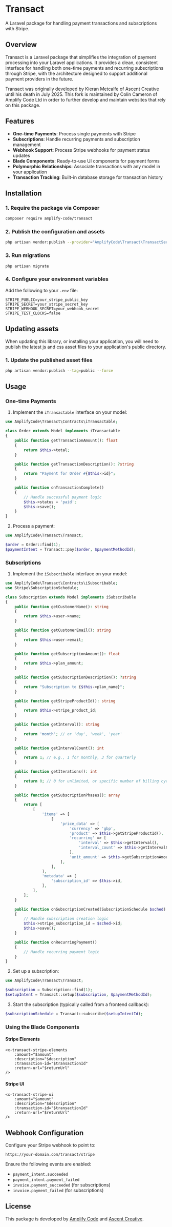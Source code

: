# Transact

A Laravel package for handling payment transactions and subscriptions with Stripe.

## Overview

Transact is a Laravel package that simplifies the integration of payment processing into your Laravel applications. It provides a clean, consistent interface for handling both one-time payments and recurring subscriptions through Stripe, with the architecture designed to support additional payment providers in the future.

Transact was originally developed by Kieran Metcalfe of Ascent Creative until his death in July 2025. This fork is maintained by Colin Cameron of Amplify Code Ltd in order to further develop and maintain websites that rely on this package.

## Features

- **One-time Payments**: Process single payments with Stripe
- **Subscriptions**: Handle recurring payments and subscription management
- **Webhook Support**: Process Stripe webhooks for payment status updates
- **Blade Components**: Ready-to-use UI components for payment forms
- **Polymorphic Relationships**: Associate transactions with any model in your application
- **Transaction Tracking**: Built-in database storage for transaction history

## Installation

### 1. Require the package via Composer

```bash
composer require amplify-code/transact
```

### 2. Publish the configuration and assets

```bash
php artisan vendor:publish --provider="AmplifyCode\Transact\TransactServiceProvider"
```

### 3. Run migrations

```bash
php artisan migrate
```

### 4. Configure your environment variables

Add the following to your `.env` file:

```
STRIPE_PUBLIC=your_stripe_public_key
STRIPE_SECRET=your_stripe_secret_key
STRIPE_WEBHOOK_SECRET=your_webhook_secret
STRIPE_TEST_CLOCKS=false
```

## Updating assets

When updating this library, or installing your application, you will need to publish the latest js and css asset files to your application's public directory.

### 1. Update the published asset files

```bash
php artisan vendor:publish --tag=public --force
```

## Usage

### One-time Payments

1. Implement the `iTransactable` interface on your model:

```php
use AmplifyCode\Transact\Contracts\iTransactable;

class Order extends Model implements iTransactable
{
    public function getTransactionAmount(): float
    {
        return $this->total;
    }

    public function getTransactionDescription(): ?string
    {
        return "Payment for Order #{$this->id}";
    }

    public function onTransactionComplete()
    {
        // Handle successful payment logic
        $this->status = 'paid';
        $this->save();
    }
}
```

2. Process a payment:

```php
use AmplifyCode\Transact\Transact;

$order = Order::find(1);
$paymentIntent = Transact::pay($order, $paymentMethodId);
```

### Subscriptions

1. Implement the `iSubscribable` interface on your model:

```php
use AmplifyCode\Transact\Contracts\iSubscribable;
use Stripe\SubscriptionSchedule;

class Subscription extends Model implements iSubscribable
{
    public function getCustomerName(): string
    {
        return $this->user->name;
    }

    public function getCustomerEmail(): string
    {
        return $this->user->email;
    }

    public function getSubscriptionAmount(): float
    {
        return $this->plan_amount;
    }

    public function getSubscriptionDescription(): ?string
    {
        return "Subscription to {$this->plan_name}";
    }

    public function getStripeProductId(): string
    {
        return $this->stripe_product_id;
    }

    public function getInterval(): string
    {
        return 'month'; // or 'day', 'week', 'year'
    }

    public function getIntervalCount(): int
    {
        return 1; // e.g., 1 for monthly, 3 for quarterly
    }

    public function getIterations(): int
    {
        return 0; // 0 for unlimited, or specific number of billing cycles
    }

    public function getSubscriptionPhases(): array
    {
        return [
            [
                'items' => [
                    [
                        'price_data' => [
                            'currency' => 'gbp',
                            'product' => $this->getStripeProductId(),
                            'recurring' => [
                                'interval' => $this->getInterval(),
                                'interval_count' => $this->getIntervalCount(),
                            ],
                            'unit_amount' => $this->getSubscriptionAmount() * 100,
                        ],
                    ],
                ],
                'metadata' => [
                    'subscription_id' => $this->id,
                ],
            ],
        ];
    }

    public function onSubscriptionCreated(SubscriptionSchedule $sched)
    {
        // Handle subscription creation logic
        $this->stripe_subscription_id = $sched->id;
        $this->save();
    }

    public function onRecurringPayment()
    {
        // Handle recurring payment logic
    }
}
```

2. Set up a subscription:

```php
use AmplifyCode\Transact\Transact;

$subscription = Subscription::find(1);
$setupIntent = Transact::setup($subscription, $paymentMethodId);
```

3. Start the subscription (typically called from a frontend callback):

```php
$subscriptionSchedule = Transact::subscribe($setupIntentId);
```

### Using the Blade Components

#### Stripe Elements

```blade
<x-transact-stripe-elements
    :amount="$amount"
    :description="$description"
    :transaction-id="$transactionId"
    :return-url="$returnUrl"
/>
```

#### Stripe UI

```blade
<x-transact-stripe-ui
    :amount="$amount"
    :description="$description"
    :transaction-id="$transactionId"
    :return-url="$returnUrl"
/>
```

## Webhook Configuration

Configure your Stripe webhook to point to:

```
https://your-domain.com/transact/stripe
```

Ensure the following events are enabled:
- `payment_intent.succeeded`
- `payment_intent.payment_failed`
- `invoice.payment_succeeded` (for subscriptions)
- `invoice.payment_failed` (for subscriptions)

## License

This package is developed by [Amplify Code](https://amplifycode.com) and [Ascent Creative](https://ascent-creative.co.uk).
